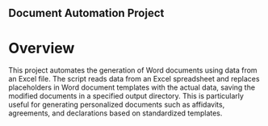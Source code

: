 ## Document Automation Project ##
# Overview #
This project automates the generation of Word documents using data from an Excel file. The script reads data from an Excel spreadsheet and replaces placeholders in Word document templates with the actual data, saving the modified documents in a specified output directory. This is particularly useful for generating personalized documents such as affidavits, agreements, and declarations based on standardized templates.
